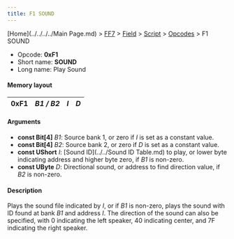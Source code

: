 ```yaml
---
title: F1 SOUND
---
```


[Home](../../../../Main Page.md) > [FF7](../../../../FF7.md) > [Field](../../../Field.md) > [Script](../../Script.md) > [Opcodes](../Opcodes.md) > F1 SOUND

-   Opcode: **0xF1**
-   Short name: **SOUND**
-   Long name: Play Sound

#### Memory layout

| 0xF1 | *B1 / B2* | *I* | *D* |
|------|-----------|-----|-----|

#### Arguments

-   **const Bit\[4\]** *B1*: Source bank 1, or zero if *I* is set as a constant value.
-   **const Bit\[4\]** *B2*: Source bank 2, or zero if *D* is set as a constant value.
-   **const UShort** *I*: [Sound ID](../../Sound ID Table.md) to play, or lower byte indicating address and higher byte zero, if *B1* is non-zero.
-   **const UByte** *D*: Directional sound, or address to find direction value, if *B2* is non-zero.

#### Description

Plays the sound file indicated by *I*, or if *B1* is non-zero, plays the sound with ID found at bank *B1* and address *I*. The direction of the sound can also be specified, with 0 indicating the left speaker, 40 indicating center, and 7F indicating the right speaker.

